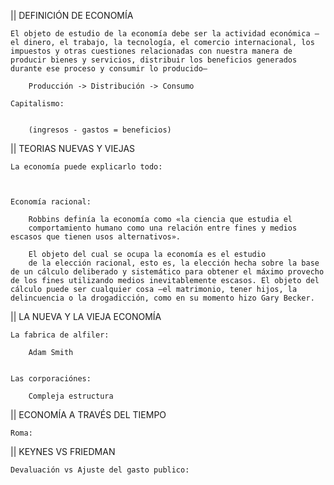 || DEFINICIÓN DE ECONOMÍA
	
	El objeto de estudio de la economía debe ser la actividad económica —el dinero, el trabajo, la tecnología, el comercio internacional, los impuestos y otras cuestiones relacionadas con nuestra manera de producir bienes y servicios, distribuir los beneficios generados durante ese proceso y consumir lo producido—

		Producción -> Distribución -> Consumo

	Capitalismo:
	
		
		(ingresos - gastos = beneficios)



|| TEORIAS NUEVAS Y VIEJAS
	
	La economía puede explicarlo todo:



	Economía racional:

		Robbins definía la economía como «la ciencia que estudia el
		comportamiento humano como una relación entre fines y medios escasos que tienen usos alternativos».

		El objeto del cual se ocupa la economía es el estudio
		de la elección racional, esto es, la elección hecha sobre la base de un cálculo deliberado y sistemático para obtener el máximo provecho de los fines utilizando medios inevitablemente escasos. El objeto del cálculo puede ser cualquier cosa —el matrimonio, tener hijos, la delincuencia o la drogadicción, como en su momento hizo Gary Becker.


|| LA NUEVA Y LA VIEJA ECONOMÍA
	
	La fabrica de alfiler:

		Adam Smith 


	Las corporaciónes:
		
		Compleja estructura 




|| ECONOMÍA A TRAVÉS DEL TIEMPO
	
	Roma:




|| KEYNES VS FRIEDMAN
	
	Devaluación vs Ajuste del gasto publico:

